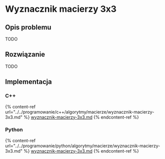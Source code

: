 # Wyznacznik macierzy 3x3

## Opis problemu

TODO

## Rozwiązanie

TODO

## Implementacja

### C++

{% content-ref url="../../programowanie/c++/algorytmy/macierze/wyznacznik-macierzy-3x3.md" %}
[wyznacznik-macierzy-3x3.md](../../programowanie/c++/algorytmy/macierze/wyznacznik-macierzy-3x3.md)
{% endcontent-ref %}

### Python

{% content-ref url="../../programowanie/python/algorytmy/macierze/wyznacznik-macierzy-3x3.md" %}
[wyznacznik-macierzy-3x3.md](../../programowanie/python/algorytmy/macierze/wyznacznik-macierzy-3x3.md)
{% endcontent-ref %}
